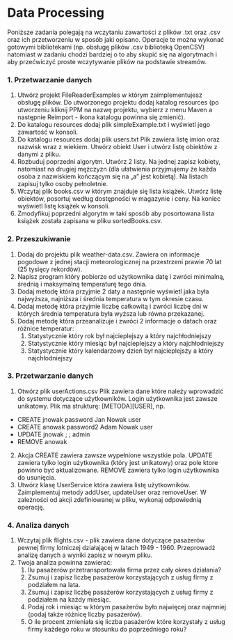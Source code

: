 # Data Processing #

Poniższe zadania polegają na wczytaniu zawartości z plików .txt oraz .csv oraz ich przetworzeniu w sposób jaki opisano. 
Operacje te można wykonać gotowymi bibliotekami (np. obsługę plików .csv biblioteką OpenCSV) natomiast w zadaniu chodzi bardziej o to aby skupić się na algorytmach i aby przećwiczyć proste wczytywanie plików na podstawie streamów. 

### 1. Przetwarzanie danych ###
 
 1. Utwórz projekt FileReaderExamples w którym zaimplementujesz obsługę plików. Do utworzonego projektu dodaj katalog resources (po utworzeniu kliknij PPM na nazwę projektu, wybierz z menu Maven a następnie Reimport - ikona katalogu powinna się zmienić).
 2. Do katalogu resources dodaj plik simpleExample.txt i wyświetl jego zawartość w konsoli.
 3. Do katalogu resources dodaj plik users.txt Plik zawiera listę imion oraz nazwisk wraz z wiekiem. Utwórz obiekt User i utwórz listę obiektów z danymi z pliku.
 4. Rozbuduj poprzedni algorytm. Utwórz 2 listy. Na jednej zapisz kobiety, natomiast na drugiej mężczyzn (dla ułatwienia przyjmujemy że każda osoba z nazwiskiem kończącym się na „a” jest kobietą). Na listach zapisuj tylko osoby pełnoletnie.
 5. Wczytaj plik books.csv w którym znajduje się lista książek. Utwórz listę obiektów, posortuj według dostępności w magazynie i ceny. Na koniec wyświetl listę książek w konsoli.
 6. Zmodyfikuj poprzedni algorytm w taki sposób aby posortowana lista książek została zapisana w pliku sortedBooks.csv.
 
### 2. Przeszukiwanie ###
 
 1. Dodaj do projektu plik weather-data.csv. Zawiera on informacje pogodowe z jednej stacji meteorologicznej na przestrzeni prawie 70 lat (25 tysięcy rekordów).
 2. Napisz program który pobierze od użytkownika datę i zwróci minimalną, średnią i maksymalną temperaturę tego dnia. 
 3. Dodaj metodę która przyjmie 2 daty a następnie wyświetl jaka była najwyższa, najniższa i średnia temperatura w tym okresie czasu.
 4. Dodaj metodę która przyjmie liczbę całkowitą i zwróci liczbę dni w których średnia temperatura była wyższa lub równa przekazanej. 
 5. Dodaj metodę która przeanalizuje i zwróci 2 informacje o datach oraz różnice temperatur:
     1. Statystycznie który rok był najcieplejszy a który najchłodniejszy
     2. Statystycznie który miesiąc był najcieplejszy a który najchłodniejszy
     3. Statystycznie który kalendarzowy dzień był najcieplejszy a który najchłodniejszy

### 3. Przetwarzanie danych ###

 1. Otwórz plik userActions.csv Plik zawiera dane które należy wprowadzić do systemu dotyczące użytkowników. Login użytkownika jest zawsze unikatowy. Plik ma strukturę: [METODA][USER], np.
 * CREATE jnowak password Jan Nowak user
 * CREATE anowak password2 Adam Nowak user
 * UPDATE jnowak ; ; admin
 * REMOVE anowak
 2. Akcja CREATE zawiera zawsze wypełnione wszystkie pola. UPDATE zawiera tylko login użytkownika (który jest unikatowy) oraz pole ktore powinno być aktualizowane. REMOVE zawiera tylko login użytkownika do usunięcia. 
 3. Utwórz klasę UserService która zawiera listę użytkowników. Zaimplementuj metody addUser, updateUser oraz removeUser. W zależności od akcji zdefiniowanej w pliku, wykonaj odpowiednią operację.
 
### 4. Analiza danych ###

 1. Wczytaj plik flights.csv - plik zawiera dane dotyczące pasażerów pewnej firmy lotniczej działającej w latach 1949 - 1960. Przeprowadź analizę danych a wyniki zapisz w nowym pliku.
 2. Twoja analiza powinna zawierać:
     1. Ilu pasażerów przetransportowała firma przez cały okres działania? 
     2. Zsumuj i zapisz liczbę pasażerów korzystających z usług firmy z podziałem na lata.
     3. Zsumuj i zapisz liczbę pasażerów korzystających z usług firmy z podziałem na każdy miesiąc.
     4. Podaj rok i miesiąc w którym pasażerów było najwięcej oraz najmniej (podaj także różnicę    liczby pasażerów).
     5. O ile procent zmieniała się liczba pasażerów które korzystały z usług firmy każdego roku w stosunku do poprzedniego roku?
